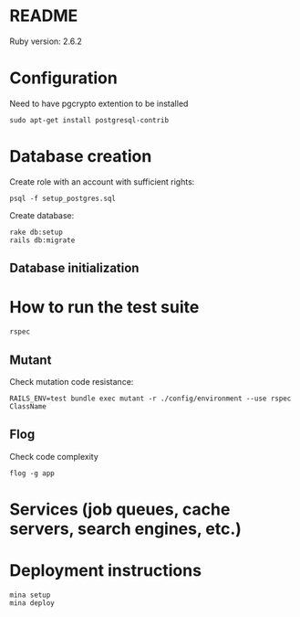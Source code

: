 # README

Ruby version: 2.6.2

# Configuration
Need to have pgcrypto extention to be installed
```
sudo apt-get install postgresql-contrib
```

# Database creation

Create role with an account with sufficient rights:
```
psql -f setup_postgres.sql
```

Create database:
```
rake db:setup
rails db:migrate
```

## Database initialization

# How to run the test suite

```
rspec
```

## Mutant

Check mutation code resistance:

```
RAILS_ENV=test bundle exec mutant -r ./config/environment --use rspec ClassName
```

## Flog
Check code complexity
```
flog -g app
```

# Services (job queues, cache servers, search engines, etc.)

# Deployment instructions

```
mina setup
mina deploy
```
